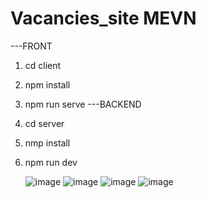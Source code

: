 # Vacancies_site MEVN
---FRONT 
1) cd client
2) npm install
3) npm run serve
---BACKEND
1) cd server
2) nmp install
3) npm run dev

   ![image](https://github.com/umidshomurodov265/Vacancies_site/assets/140148862/2a7a7f2c-b222-42fc-bfd0-94f1f11c373e)
![image](https://github.com/umidshomurodov265/Vacancies_site/assets/140148862/3f2c0d69-bd24-49a0-8377-fdea4cf2afd4)
![image](https://github.com/umidshomurodov265/Vacancies_site/assets/140148862/26274825-a9d7-4845-a324-158de1aba697)
![image](https://github.com/umidshomurodov265/Vacancies_site/assets/140148862/4db9b66a-2d60-4e2d-be3a-2828db61bcbe)
